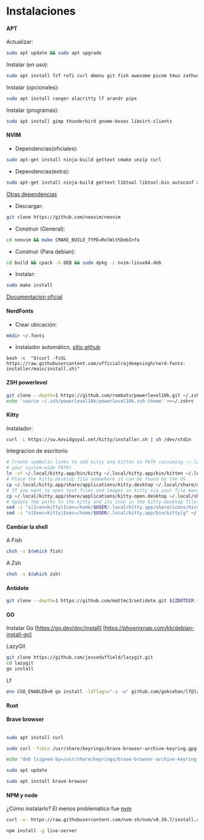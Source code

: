 # Instalaciones


#### APT

Actualizar:

``` bash
sudo apt update && sudo apt upgrade
```


Instalar (en uso):
``` bash
sudo apt install fzf rofi curl dmenu git fish awesome picom tmux zathura stow zsh curl  copyq stow gpick htop python3-venv python3-pip lxappearance volumeicon-alsa wmctrl  zoxide gpick
```

Instalar (opcionales):
``` bash
sudo apt install ranger alacritty lf arandr pipx
```

Instalar (programas):
``` bash
sudo apt install gimp thunderbird gnome-boxes libvirt-clients
```



#### NVIM

- Dependencias(oficiales):
``` bash
sudo apt-get install ninja-build gettext cmake unzip curl
```

- Dependencias(extra):
``` bash
sudo apt-get install ninja-build gettext libtool libtool-bin autoconf automake cmake g++ pkg-config unzip
```
[ Otras dependencias ]( https://github.com/neovim/neovim/blob/master/BUILD.md#build-prerequisites )


- Descargar:

```bash 
git clone https://github.com/neovim/neovim

```

- Construir (General):
```bash 
cd neovim && make CMAKE_BUILD_TYPE=RelWithDebInfo
```


- Construir (Para debian):
```bash 
cd build && cpack -G DEB && sudo dpkg -i nvim-linux64.deb
```



- Instalar:

```bash 
sudo make install
```

[Documentacion oficial](https://github.com/neovim/neovim/blob/master/BUILD.md)


#### NerdFonts

- Crear ubicación:
```bash
mkdir ~/.fonts
```


- Instalador automático, [sitio github](https://github.com/officialrajdeepsingh/nerd-fonts-installer)
``` 
bash -c  "$(curl -fsSL https://raw.githubusercontent.com/officialrajdeepsingh/nerd-fonts-installer/main/install.sh)" 
```

#### ZSH powerlevel
```bash
git clone --depth=1 https://github.com/romkatv/powerlevel10k.git ~/.zsh/powerlevel10k
echo 'source ~/.zsh/powerlevel10k/powerlevel10k.zsh-theme' >>~/.zshrc
```


#### Kitty


Instalador:
``` bash
curl -L https://sw.kovidgoyal.net/kitty/installer.sh | sh /dev/stdin

```
Integracion de escritorio

``` bash
# Create symbolic links to add kitty and kitten to PATH (assuming ~/.local/bin is in
# your system-wide PATH)
ln -sf ~/.local/kitty.app/bin/kitty ~/.local/kitty.app/bin/kitten ~/.local/bin/
# Place the kitty.desktop file somewhere it can be found by the OS
cp ~/.local/kitty.app/share/applications/kitty.desktop ~/.local/share/applications/
# If you want to open text files and images in kitty via your file manager also add the kitty-open.desktop file
cp ~/.local/kitty.app/share/applications/kitty-open.desktop ~/.local/share/applications/
# Update the paths to the kitty and its icon in the kitty.desktop file(s)
sed -i "s|Icon=kitty|Icon=/home/$USER/.local/kitty.app/share/icons/hicolor/256x256/apps/kitty.png|g" ~/.local/share/applications/kitty*.desktop
sed -i "s|Exec=kitty|Exec=/home/$USER/.local/kitty.app/bin/kitty|g" ~/.local/share/applications/kitty*.desktop
```
#### Cambiar la shell

A Fish
``` bash
chsh -s $(which fish)
```

A Zsh

```bash
chsh -s $(which zsh)
```

#### Antidote

``` bash
git clone --depth=1 https://github.com/mattmc3/antidote.git ${ZDOTDIR:-$HOME}/.zsh/antidote

```
#### GO
Instalar Go
[https://go.dev/doc/install]
[https://phoenixnap.com/kb/debian-install-go]

LazyGit
``` bash
git clone https://github.com/jesseduffield/lazygit.git
cd lazygit
go install
```

Lf
``` bash
env CGO_ENABLED=0 go install -ldflags="-s -w" github.com/gokcehan/lf@latest
```

#### Rust






#### Brave browser

``` bash

sudo apt install curl

sudo curl -fsSLo /usr/share/keyrings/brave-browser-archive-keyring.gpg https://brave-browser-apt-release.s3.brave.com/brave-browser-archive-keyring.gpg

echo "deb [signed-by=/usr/share/keyrings/brave-browser-archive-keyring.gpg] https://brave-browser-apt-release.s3.brave.com/ stable main"|sudo tee /etc/apt/sources.list.d/brave-browser-release.list

sudo apt update

sudo apt install brave-browser
```


#### NPM y node
¿Cómo instalarlo? El menos problemático fue [ nvm ]( https://github.com/nvm-sh/nvm?tab=readme-ov-file#installing-and-updating )

``` bash
curl -o- https://raw.githubusercontent.com/nvm-sh/nvm/v0.39.7/install.sh | bash
```
``` bash
npm install -g live-server
```

